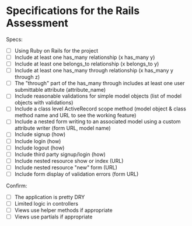 # Specifications for the Rails Assessment

Specs:
- [ ] Using Ruby on Rails for the project
- [ ] Include at least one has_many relationship (x has_many y) 
- [ ] Include at least one belongs_to relationship (x belongs_to y)
- [ ] Include at least one has_many through relationship (x has_many y through z)
- [ ] The "through" part of the has_many through includes at least one user submittable attribute (attribute_name)
- [ ] Include reasonable validations for simple model objects (list of model objects with validations)
- [ ] Include a class level ActiveRecord scope method (model object & class method name and URL to see the working feature)
- [ ] Include a nested form writing to an associated model using a custom attribute writer (form URL, model name)
- [ ] Include signup (how)
- [ ] Include login (how)
- [ ] Include logout (how)
- [ ] Include third party signup/login (how)
- [ ] Include nested resource show or index (URL)
- [ ] Include nested resource "new" form (URL)
- [ ] Include form display of validation errors (form URL)

Confirm:
- [ ] The application is pretty DRY
- [ ] Limited logic in controllers
- [ ] Views use helper methods if appropriate
- [ ] Views use partials if appropriate
